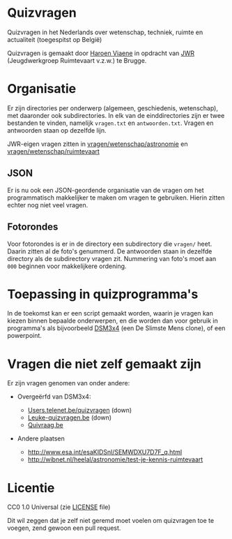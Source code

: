 # Quizvragen
Quizvragen in het Nederlands over wetenschap, techniek, ruimte en actualiteit (toegespitst op België)

Quizvragen is gemaakt door [Haroen Viaene](https://github.com/haroenv) in opdracht van [JWR](http://jwronline.be) (Jeugdwerkgroep Ruimtevaart v.z.w.) te Brugge.

# Organisatie

Er zijn directories per onderwerp (algemeen, geschiedenis, wetenschap), met daaronder ook subdirectories. In elk van de einddirectories zijn er twee bestanden te vinden, namelijk `vragen.txt` en `antwoorden.txt`. Vragen en antwoorden staan op dezelfde lijn.

JWR-eigen vragen zitten in [vragen/wetenschap/astronomie](vragen/wetenschap/astronomie) en [vragen/wetenschap/ruimtevaart](vragen/wetenschap/ruimtevaart)

## JSON

Er is nu ook een JSON-geordende organisatie van de vragen om het programmatisch makkelijker te maken om vragen te gebruiken. Hierin zitten echter nog niet veel vragen.

## Fotorondes

Voor fotorondes is er in de directory een subdirectory die `vragen/` heet. Daarin zitten al de foto's genummerd. De antwoorden staan in dezelfde directory als de subdirectory vragen zit. Nummering van foto's moet aan `000` beginnen voor makkelijkere ordening.

# Toepassing in quizprogramma's

In de toekomst kan er een script gemaakt worden, waarin je vragen kan kiezen binnen bepaalde onderwerpen, en die worden dan voor gebruik in programma's als bijvoorbeeld [DSM3x4](https://deslimstemens.wordpress.com/) (een De Slimste Mens clone), of een powerpoint.

# Vragen die niet zelf gemaakt zijn

Er zijn vragen genomen van onder andere:

* Overgeërfd van DSM3x4:

	* [Users.telenet.be/quizvragen](http://users.telenet.be/quizvragen/) (down)
	* [Leuke-quizvragen.be](http://www.leuke-quizvragen.be/) (down)
	* [Quivraag.be](http://www.quizvraag.be/)

* Andere plaatsen
	* http://www.esa.int/esaKIDSnl/SEMWDXU7D7F_q.html
	* http://wibnet.nl/heelal/astronomie/test-je-kennis-ruimtevaart

# Licentie

CC0 1.0 Universal (zie [LICENSE](LICENSE) file)

Dit wil zeggen dat je zelf niet geremd moet voelen om quizvragen toe te voegen, zend gewoon een pull request.
